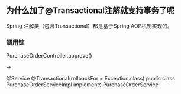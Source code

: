 ## 为什么加了@Transactional注解就支持事务了呢

Spring 注解类（包含Transactional）都是基于Spring AOP机制实现的。



### 调用链

PurchaseOrderController.approve() 

->

@Service
@Transactional(rollbackFor = Exception.class)
public class PurchaseOrderServiceImpl implements PurchaseOrderService 

